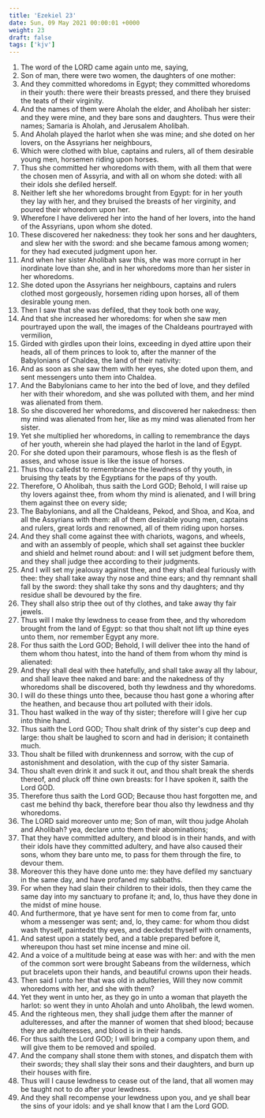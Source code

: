 ```yaml
---
title: 'Ezekiel 23'
date: Sun, 09 May 2021 00:00:01 +0000
weight: 23
draft: false
tags: ['kjv'] 
---
```


1. The word of the LORD came again unto me, saying,
2. Son of man, there were two women, the daughters of one mother:
3. And they committed whoredoms in Egypt; they committed whoredoms in their youth: there were their breasts pressed, and there they bruised the teats of their virginity.
4. And the names of them were Aholah the elder, and Aholibah her sister: and they were mine, and they bare sons and daughters. Thus were their names; Samaria is Aholah, and Jerusalem Aholibah.
5. And Aholah played the harlot when she was mine; and she doted on her lovers, on the Assyrians her neighbours,
6. Which were clothed with blue, captains and rulers, all of them desirable young men, horsemen riding upon horses.
7. Thus she committed her whoredoms with them, with all them that were the chosen men of Assyria, and with all on whom she doted: with all their idols she defiled herself.
8. Neither left she her whoredoms brought from Egypt: for in her youth they lay with her, and they bruised the breasts of her virginity, and poured their whoredom upon her.
9. Wherefore I have delivered her into the hand of her lovers, into the hand of the Assyrians, upon whom she doted.
10. These discovered her nakedness: they took her sons and her daughters, and slew her with the sword: and she became famous among women; for they had executed judgment upon her.
11. And when her sister Aholibah saw this, she was more corrupt in her inordinate love than she, and in her whoredoms more than her sister in her whoredoms.
12. She doted upon the Assyrians her neighbours, captains and rulers clothed most gorgeously, horsemen riding upon horses, all of them desirable young men.
13. Then I saw that she was defiled, that they took both one way,
14. And that she increased her whoredoms: for when she saw men pourtrayed upon the wall, the images of the Chaldeans pourtrayed with vermilion,
15. Girded with girdles upon their loins, exceeding in dyed attire upon their heads, all of them princes to look to, after the manner of the Babylonians of Chaldea, the land of their nativity:
16. And as soon as she saw them with her eyes, she doted upon them, and sent messengers unto them into Chaldea.
17. And the Babylonians came to her into the bed of love, and they defiled her with their whoredom, and she was polluted with them, and her mind was alienated from them.
18. So she discovered her whoredoms, and discovered her nakedness: then my mind was alienated from her, like as my mind was alienated from her sister.
19. Yet she multiplied her whoredoms, in calling to remembrance the days of her youth, wherein she had played the harlot in the land of Egypt.
20. For she doted upon their paramours, whose flesh is as the flesh of asses, and whose issue is like the issue of horses.
21. Thus thou calledst to remembrance the lewdness of thy youth, in bruising thy teats by the Egyptians for the paps of thy youth.
22. Therefore, O Aholibah, thus saith the Lord GOD; Behold, I will raise up thy lovers against thee, from whom thy mind is alienated, and I will bring them against thee on every side;
23. The Babylonians, and all the Chaldeans, Pekod, and Shoa, and Koa, and all the Assyrians with them: all of them desirable young men, captains and rulers, great lords and renowned, all of them riding upon horses.
24. And they shall come against thee with chariots, wagons, and wheels, and with an assembly of people, which shall set against thee buckler and shield and helmet round about: and I will set judgment before them, and they shall judge thee according to their judgments.
25. And I will set my jealousy against thee, and they shall deal furiously with thee: they shall take away thy nose and thine ears; and thy remnant shall fall by the sword: they shall take thy sons and thy daughters; and thy residue shall be devoured by the fire.
26. They shall also strip thee out of thy clothes, and take away thy fair jewels.
27. Thus will I make thy lewdness to cease from thee, and thy whoredom brought from the land of Egypt: so that thou shalt not lift up thine eyes unto them, nor remember Egypt any more.
28. For thus saith the Lord GOD; Behold, I will deliver thee into the hand of them whom thou hatest, into the hand of them from whom thy mind is alienated:
29. And they shall deal with thee hatefully, and shall take away all thy labour, and shall leave thee naked and bare: and the nakedness of thy whoredoms shall be discovered, both thy lewdness and thy whoredoms.
30. I will do these things unto thee, because thou hast gone a whoring after the heathen, and because thou art polluted with their idols.
31. Thou hast walked in the way of thy sister; therefore will I give her cup into thine hand.
32. Thus saith the Lord GOD; Thou shalt drink of thy sister's cup deep and large: thou shalt be laughed to scorn and had in derision; it containeth much.
33. Thou shalt be filled with drunkenness and sorrow, with the cup of astonishment and desolation, with the cup of thy sister Samaria.
34. Thou shalt even drink it and suck it out, and thou shalt break the sherds thereof, and pluck off thine own breasts: for I have spoken it, saith the Lord GOD.
35. Therefore thus saith the Lord GOD; Because thou hast forgotten me, and cast me behind thy back, therefore bear thou also thy lewdness and thy whoredoms.
36. The LORD said moreover unto me; Son of man, wilt thou judge Aholah and Aholibah? yea, declare unto them their abominations;
37. That they have committed adultery, and blood is in their hands, and with their idols have they committed adultery, and have also caused their sons, whom they bare unto me, to pass for them through the fire, to devour them.
38. Moreover this they have done unto me: they have defiled my sanctuary in the same day, and have profaned my sabbaths.
39. For when they had slain their children to their idols, then they came the same day into my sanctuary to profane it; and, lo, thus have they done in the midst of mine house.
40. And furthermore, that ye have sent for men to come from far, unto whom a messenger was sent; and, lo, they came: for whom thou didst wash thyself, paintedst thy eyes, and deckedst thyself with ornaments,
41. And satest upon a stately bed, and a table prepared before it, whereupon thou hast set mine incense and mine oil.
42. And a voice of a multitude being at ease was with her: and with the men of the common sort were brought Sabeans from the wilderness, which put bracelets upon their hands, and beautiful crowns upon their heads.
43. Then said I unto her that was old in adulteries, Will they now commit whoredoms with her, and she with them?
44. Yet they went in unto her, as they go in unto a woman that playeth the harlot: so went they in unto Aholah and unto Aholibah, the lewd women.
45. And the righteous men, they shall judge them after the manner of adulteresses, and after the manner of women that shed blood; because they are adulteresses, and blood is in their hands.
46. For thus saith the Lord GOD; I will bring up a company upon them, and will give them to be removed and spoiled.
47. And the company shall stone them with stones, and dispatch them with their swords; they shall slay their sons and their daughters, and burn up their houses with fire.
48. Thus will I cause lewdness to cease out of the land, that all women may be taught not to do after your lewdness.
49. And they shall recompense your lewdness upon you, and ye shall bear the sins of your idols: and ye shall know that I am the Lord GOD.
